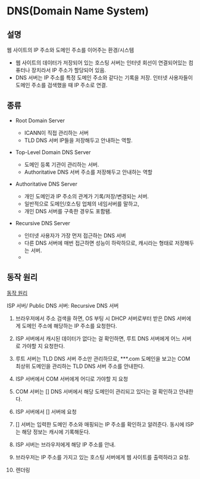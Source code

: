 # DNS(Domain Name System)

## 설명

웹 사이트의 IP 주소와 도메인 주소를 이어주는 환경/시스템

- 웹 사이트의 데이터가 저장되어 있는 호스팅 서버는 인터넷 회선이 연결되어있는 컴퓨터나 장치라서 IP 주소가 할당되어 있음.
- DNS 서버는 IP 주소를 특정 도메인 주소와 같다는 기록을 저장. 인터넷 사용자들이 도메인 주소를 검색했을 때 IP 주소로 연결.

## 종류

- Root Domain Server

  - ICANN이 직접 관리하는 서버
  - TLD DNS 서버 IP들을 저장해두고 안내하는 역할.

- Top-Level Domain DNS Server

  - 도메인 등록 기관이 관리하는 서버.
  - Authoritative DNS 서버 주소를 저장해두고 안내하는 역할

- Authoritative DNS Server

  - 개인 도메인과 IP 주소의 관계가 기록/저장/변경되는 서버.
  - 일반적으로 도메인/호스팅 업체의 네임서버를 말하고,
  - 개인 DNS 서버를 구축한 경우도 포함됌.

- Recursive DNS Server
  - 인터넷 사용자가 가장 먼저 접근하는 DNS 서버
  - 다른 DNS 서버에 매번 접근하면 성능이 하락하므로, 캐시라는 형태로 저장해두는 서버.
  -

## 동작 원리

[동작 원리](./%EB%8F%84%EB%A9%94%EC%9D%B8%20%EC%B0%BD%EC%97%90%20%EC%A3%BC%EC%86%8C%EB%A5%BC%20%EC%9E%85%EB%A0%A5%ED%95%98%EA%B3%A0%20%EC%97%94%ED%84%B0%EB%A5%BC%20%ED%95%98%EB%A9%B4%20%EC%9D%BC%EC%96%B4%EB%82%98%EB%8A%94%20%EC%9D%BC.md)

ISP 서버/ Public DNS 서버: Recursive DNS 서버

1. 브라우저에서 주소 검색을 하면, OS 부팅 시 DHCP 서버로부터 받은 DNS 서버에게 도메인 주소에 해당하는 IP 주소를 요청한다.

2. ISP 서버에서 캐시된 데이터가 없다는 걸 확인하면, 루트 DNS 서버에게 어느 서버로 가야할 지 요청한다.

3. 루트 서버는 TLD DNS 서버 주소만 관리하므로, \*\*\*.com 도메인을 보고는 COM 최상위 도메인을 관리하는 TLD DNS 서버 주소를 안내한다.

4. ISP 서버에서 COM 서버에게 어디로 가야할 지 요청

5. COM 서버는 [] DNS 서버에서 해당 도메인이 관리되고 있다는 걸 확인하고 안내한다.

6. ISP 서버에서 [] 서버에 요청

7. [] 서버는 입력한 도메인 주소와 매핑되는 IP 주소를 확인하고 알려준다. 동시에 ISP는 해당 정보는 캐시에 기록해둔다.

8. ISP 서버는 브라우저에게 해당 IP 주소를 안내.

9. 브라우저는 IP 주소를 가지고 있는 호스팅 서버에게 웹 사이트를 출력하라고 요청.

10. 렌더링
